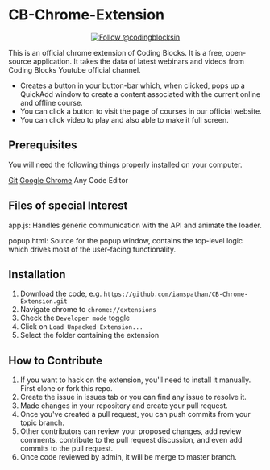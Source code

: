 
# CB-Chrome-Extension

<p align="center">
    <a href="https://twitter.com/intent/follow?screen_name=codingblocksin">
    <img src="https://img.shields.io/twitter/follow/codingblocks.svg?label=Follow%20@codingblocksin" alt="Follow @codingblocksin" />
  </a>
</p>

This is an official chrome extension of Coding Blocks. It is a free, open-source  application. It takes the data of latest webinars and videos from Coding Blocks Youtube official channel. 
  * Creates a button in your button-bar which, when clicked, pops up a QuickAdd window to create a content associated with the current online and offline course.
   * You can click a button to visit the page of courses in our official website.
   * You can click video to play and also able to make it full screen.

## Prerequisites

You will need the following things properly installed on your computer.

[Git](https://git-scm.com/)
[Google Chrome](https://google.com/chrome/)
Any Code Editor

## Files of special Interest

  app.js:
    Handles generic communication with the API and animate the loader.
    
  popup.html:
    Source for the popup window, contains the top-level logic which drives
    most of the user-facing functionality.

## Installation

  1. Download the code, e.g. `https://github.com/iamspathan/CB-Chrome-Extension.git`
  2. Navigate chrome to `chrome://extensions`
  3. Check the `Developer mode` toggle
  4. Click on `Load Unpacked Extension...`
  5. Select the folder containing the extension

## How to Contribute

1. If you want to hack on the extension, you'll need to install it manually. First clone or fork this repo.
2. Create the issue in issues tab or you can find any issue to resolve it.
3. Made changes in your repository and create your pull request.
4. Once you've created a pull request, you can push commits from your topic branch.
5. Other contributors can review your proposed changes, add review comments, contribute to the pull request discussion, and even add commits to the pull request. 
6. Once code reviewed by admin, it will be merge to master branch.

